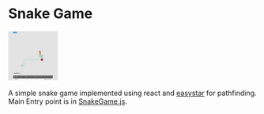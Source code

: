 # Snake Game

![demo](../../data/snake.gif)

A simple snake game implemented using react and [easystar](https://github.com/prettymuchbryce/easystarjs) for pathfinding.
Main Entry point is in [SnakeGame.js](./SnakeGame.js).

